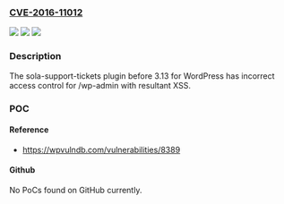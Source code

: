 ### [CVE-2016-11012](https://cve.mitre.org/cgi-bin/cvename.cgi?name=CVE-2016-11012)
![](https://img.shields.io/static/v1?label=Product&message=n%2Fa&color=blue)
![](https://img.shields.io/static/v1?label=Version&message=n%2Fa&color=blue)
![](https://img.shields.io/static/v1?label=Vulnerability&message=n%2Fa&color=brighgreen)

### Description

The sola-support-tickets plugin before 3.13 for WordPress has incorrect access control for /wp-admin with resultant XSS.

### POC

#### Reference
- https://wpvulndb.com/vulnerabilities/8389

#### Github
No PoCs found on GitHub currently.

